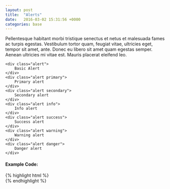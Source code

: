 ```yaml
---
layout: post
title:  "Alerts"
date:   2016-03-02 15:31:56 +0000
categories: base
---
```


<div class="rowcolumn">
    <p>Pellentesque habitant morbi tristique senectus et netus et malesuada fames ac turpis egestas. Vestibulum tortor quam, feugiat vitae, ultricies eget, tempor sit amet, ante. Donec eu libero sit amet quam egestas semper. Aenean ultricies mi vitae est. Mauris placerat eleifend leo.</p>
</div>

<div class="rowcolumn">

    <div class="alert">
        Basic Alert
    </div>
    <div class="alert primary">
        Primary alert
    </div>
    <div class="alert secondary">
        Secondary alert
    </div>
    <div class="alert info">
        Info alert
    </div>
    <div class="alert success">
        Success alert
    </div>
    <div class="alert warning">
        Warning alert
    </div>
    <div class="alert danger">
        Danger alert
    </div>

</div>

<div class="rowcolumn">
<h4>Example Code:</h4>
{% highlight html %}
<div class="alert"><!-- Basic Alert --></div>
<div class="alert primary"><!-- Primary alert --></div>
<div class="alert secondary"><!-- Secondary alert --></div>
<div class="alert info"><!-- Info alert --></div>
<div class="alert success"><!-- Success alert --></div>
<div class="alert warning"><!-- Warning alert --></div>
<div class="alert danger"><!-- Danger alert --></div>
{% endhighlight %}
</div>